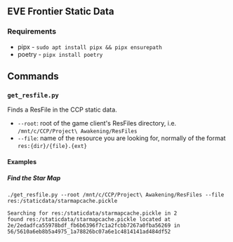 ## EVE Frontier Static Data

### Requirements

- pipx - `sudo apt install pipx && pipx ensurepath`
- poetry - `pipx install poetry`

## Commands

### `get_resfile.py`

Finds a ResFile in the CCP static data.

- `--root`: root of the game client's ResFiles directory, i.e. `/mnt/c/CCP/Project\ Awakening/ResFiles`
- `--file`: name of the resource you are looking for, normally of the format `res:{dir}/{file}.{ext}`

#### Examples

##### Find the Star Map

```
./get_resfile.py --root /mnt/c/CCP/Project\ Awakening/ResFiles --file res:/staticdata/starmapcache.pickle
```

```
Searching for res:/staticdata/starmapcache.pickle in 2
found res:/staticdata/starmapcache.pickle located at 2e/2edadfca55978bdf_fb6b6396f7c1a2fcbb7267a0fba56269 in 56/5610a6eb8b5a4975_1a78826bc07a6e1c4814141ad484df52
```

